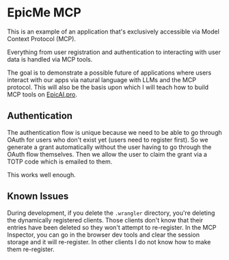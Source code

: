 # EpicMe MCP

This is an example of an application that's exclusively accessible via Model
Context Protocol (MCP).

Everything from user registration and authentication to interacting with user
data is handled via MCP tools.

The goal is to demonstrate a possible future of applications where users
interact with our apps via natural language with LLMs and the MCP protocol. This
will also be the basis upon which I will teach how to build MCP tools on
[EpicAI.pro](https://www.epicai.pro).

## Authentication

The authentication flow is unique because we need to be able to go through OAuth
for users who don't exist yet (users need to register first). So we generate a
grant automatically without the user having to go through the OAuth flow
themselves. Then we allow the user to claim the grant via a TOTP code which is
emailed to them.

This works well enough.

## Known Issues

During development, if you delete the `.wrangler` directory, you're deleting the
dynamically registered clients. Those clients don't know that their entries have
been deleted so they won't attempt to re-register. In the MCP Inspector, you can
go in the browser dev tools and clear the session storage and it will
re-register. In other clients I do not know how to make them re-register.
